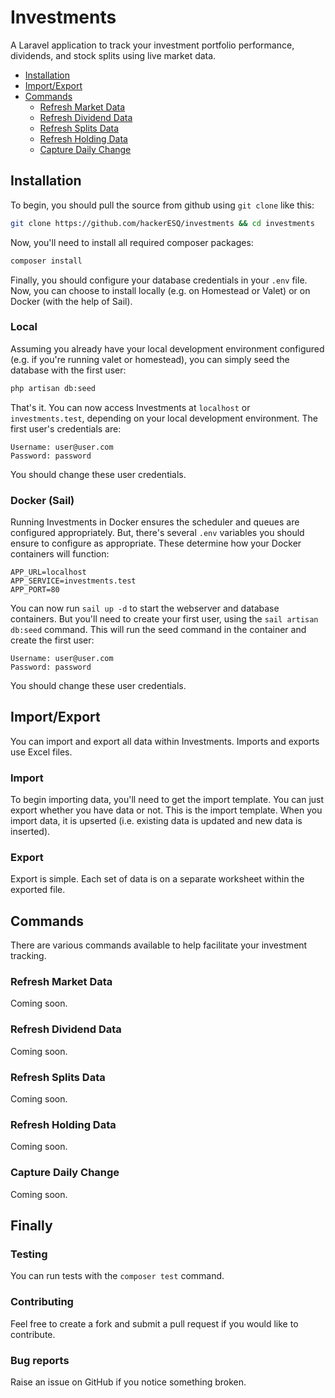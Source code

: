 # Investments

A Laravel application to track your investment portfolio performance, dividends, and stock splits using live market data. 

* [Installation](#installation)
* [Import/Export](#importexport)
* [Commands](#commands)
  * [Refresh Market Data](#refresh-market-data)
  * [Refresh Dividend Data](#refresh-dividend-data)
  * [Refresh Splits Data](#refresh-splits-data)
  * [Refresh Holding Data](#refresh-holding-data)
  * [Capture Daily Change](#capture-daily-change)
  
## Installation

To begin, you should pull the source from github using `git clone` like this:

```bash
git clone https://github.com/hackerESQ/investments && cd investments
```

Now, you'll need to install all required composer packages:

```bash
composer install
```

Finally, you should configure your database credentials in your `.env` file. Now, you can choose to install locally (e.g. on Homestead or Valet) or on Docker (with the help of Sail).

### Local

Assuming you already have your local development environment configured (e.g. if you're running valet or homestead), you can simply seed the database with the first user:

```bash
php artisan db:seed
```

That's it. You can now access Investments at `localhost` or `investments.test`, depending on your local development environment. The first user's credentials are: 

```
Username: user@user.com
Password: password
```

You should change these user credentials.

### Docker (Sail)

Running Investments in Docker ensures the scheduler and queues are configured appropriately. But, there's several `.env` variables you should ensure to configure as appropriate. These determine how your Docker containers will function:

```env
APP_URL=localhost
APP_SERVICE=investments.test
APP_PORT=80
```

You can now run `sail up -d` to start the webserver and database containers. But you'll need to create your first user, using the `sail artisan db:seed` command. This will run the seed command in the container and create the first user: 

```
Username: user@user.com
Password: password
```

You should change these user credentials.

## Import/Export

You can import and export all data within Investments. Imports and exports use Excel files.

### Import

To begin importing data, you'll need to get the import template. You can just export whether you have data or not. This is the import template. When you import data, it is upserted (i.e. existing data is updated and new data is inserted).

### Export

Export is simple. Each set of data is on a separate worksheet within the exported file.

## Commands

There are various commands available to help facilitate your investment tracking.

### Refresh Market Data
Coming soon.

### Refresh Dividend Data
Coming soon.

### Refresh Splits Data
Coming soon.

### Refresh Holding Data
Coming soon.

### Capture Daily Change
Coming soon.

## Finally
### Testing
You can run tests with the `composer test` command.

### Contributing
Feel free to create a fork and submit a pull request if you would like to contribute.

### Bug reports
Raise an issue on GitHub if you notice something broken.
